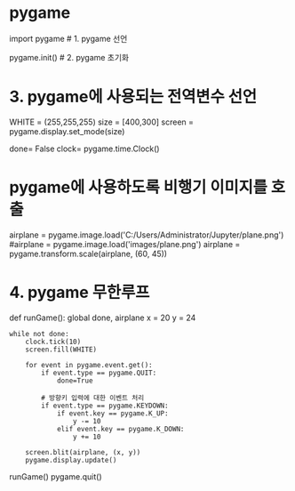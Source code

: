 # pygame

import pygame # 1. pygame 선언
 
pygame.init() # 2. pygame 초기화
 
# 3. pygame에 사용되는 전역변수 선언
WHITE = (255,255,255)
size = [400,300]
screen = pygame.display.set_mode(size)
 
done= False
clock= pygame.time.Clock()
 
# pygame에 사용하도록 비행기 이미지를 호출
airplane = pygame.image.load('C:/Users/Administrator/Jupyter/plane.png')
#airplane = pygame.image.load('images/plane.png')
airplane = pygame.transform.scale(airplane, (60, 45))
 
# 4. pygame 무한루프
def runGame():
    global done, airplane
    x = 20
    y = 24
 
    while not done:
        clock.tick(10)
        screen.fill(WHITE)
 
        for event in pygame.event.get():
            if event.type == pygame.QUIT:
                done=True
 
            # 방향키 입력에 대한 이벤트 처리
            if event.type == pygame.KEYDOWN:
                if event.key == pygame.K_UP:
                    y -= 10
                elif event.key == pygame.K_DOWN:
                    y += 10
    
        screen.blit(airplane, (x, y))
        pygame.display.update()
 
runGame()
pygame.quit()
